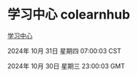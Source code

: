 # 学习中心 colearnhub
[学习中心](http://219.139.197.74:56308/colearnhub/)

2024年 10月 31日 星期四 07:00:03 CST

2024年 10月 30日 星期三 23:00:03 GMT

